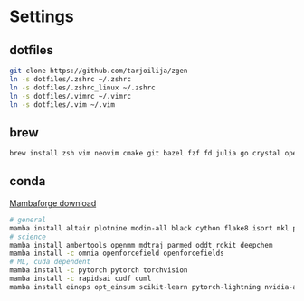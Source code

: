 # Settings

## dotfiles

```bash
git clone https://github.com/tarjoilija/zgen
ln -s dotfiles/.zshrc ~/.zshrc
ln -s dotfiles/.zshrc_linux ~/.zshrc
ln -s dotfiles/.vimrc ~/.vimrc
ln -s dotfiles/.vim ~/.vim
```

## brew

```bash
brew install zsh vim neovim cmake git bazel fzf fd julia go crystal openssh pandoc nodejs ack the_silver_searcher r rstudio rbenv brave-browser visual-studio-code textmate xquartz brewsci/bio/pymol 
```

## conda

[Mambaforge download](https://github.com/conda-forge/miniforge)

```bash
# general
mamba install altair plotnine modin-all black cython flake8 isort mkl parmap
# science
mamba install ambertools openmm mdtraj parmed oddt rdkit deepchem 
mamba install -c omnia openforcefield openforcefields
# ML, cuda dependent
mamba install -c pytorch pytorch torchvision
mamba install -c rapidsai cudf cuml 
mamba install einops opt_einsum scikit-learn pytorch-lightning nvidia-apex
```
